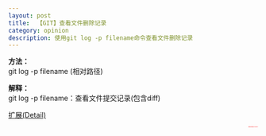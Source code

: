 ```yaml
---
layout: post
title:  【GIT】查看文件删除记录
category: opinion
description: 使用git log -p filename命令查看文件删除记录
---
```


**方法：**  
git log -p filename (相对路径)

**解释：**  
git log -p filename：查看文件提交记录(包含diff)

<a href ="https://git-scm.com/book/zh/v1/Git-%E5%9F%BA%E7%A1%80-%E6%9F%A5%E7%9C%8B%E6%8F%90%E4%BA%A4%E5%8E%86%E5%8F%B2" target="_blank">扩展(Detail)</a>

<div align="right" style="color:red;font-size:1px"><b>欢迎转载 如有话要说请在下方留言~ 谢谢！^ ^</b></div>


